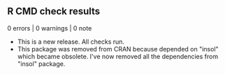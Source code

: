 ## R CMD check results

0 errors | 0 warnings | 0 note

* This is a new release. All checks run.
* This package was removed from CRAN because depended on "insol" which became obsolete. I've now removed all the dependencies from "insol" package. 